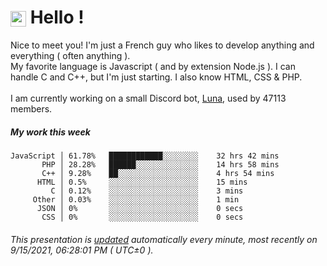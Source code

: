 # <img src="https://64.media.tumblr.com/a77fe63f35eafbe14be38765babf1cb2/ec4eb63d77592970-8f/s1280x1920/cb3343c17d8b4e6010ca747520d078d3dba9ac25.gif" style="vertical-align:middle" width="25px"> Hello !
Nice to meet you! I'm just a French guy who likes to develop anything and everything ( often anything ). <br/>My favorite language is Javascript ( and by extension Node.js ). I can handle C and C++, but I'm just starting. I also know HTML, CSS & PHP.<br/><br/>
I am currently working on a small Discord bot, [Luna](https://github.com/Asgarrrr/Luna), used by 47113 members.<br/>
##### My work this week<br/>
```
JavaScript │ 61.78%   ████████████░░░░░░░░    32 hrs 42 mins
       PHP │ 28.28%   ██████░░░░░░░░░░░░░░    14 hrs 58 mins
       C++ │ 9.28%    ██░░░░░░░░░░░░░░░░░░    4 hrs 54 mins
      HTML │ 0.5%     ░░░░░░░░░░░░░░░░░░░░    15 mins
         C │ 0.12%    ░░░░░░░░░░░░░░░░░░░░    3 mins
     Other │ 0.03%    ░░░░░░░░░░░░░░░░░░░░    1 min
      JSON │ 0%       ░░░░░░░░░░░░░░░░░░░░    0 secs
       CSS │ 0%       ░░░░░░░░░░░░░░░░░░░░    0 secs
```
###### This presentation is [updated](https://github.com/Asgarrrr) automatically every minute, most recently on 9/15/2021, 06:28:01 PM ( UTC±0 ).